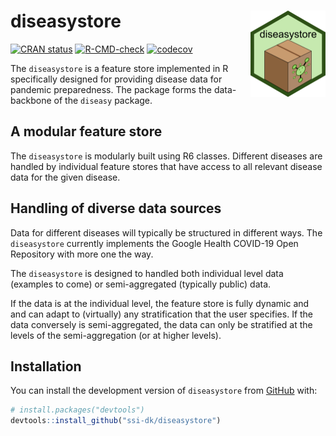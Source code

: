 # diseasystore <img src="man/figures/logo.png" align="right" height="138" />
[![CRAN status](https://www.r-pkg.org/badges/version/diseasystore)](https://CRAN.R-project.org/package=diseasystore)
[![R-CMD-check](https://github.com/ssi-dk/diseasystore/actions/workflows/R-CMD-check.yaml/badge.svg)](https://github.com/ssi-dk/diseasystore/actions/workflows/R-CMD-check.yaml)
[![codecov](https://codecov.io/gh/ssi-dk/diseasystore/branch/main/graph/badge.svg?token=ZAUHJPQ28D)](https://codecov.io/gh/ssi-dk/diseasystore)

The `diseasystore` is a feature store implemented in R specifically designed for providing disease data for pandemic preparedness.
The package forms the data-backbone of the `diseasy` package.
## A modular feature store
The `diseasystore` is modularly built using R6 classes.
Different diseases are handled by individual feature stores that have access to all relevant disease data for the given disease.

## Handling of diverse data sources
Data for different diseases will typically be structured in different ways. The `diseasystore` currently implements the Google Health COVID-19 Open Repository with more one the way.

The `diseasystore` is designed to handled both individual level data (examples to come) or semi-aggregated (typically public) data.

If the data is at the individual level, the feature store is fully dynamic and  and can adapt to (virtually) any stratification that the user specifies.
If the data conversely is semi-aggregated, the data can only be stratified at the levels of the semi-aggregation (or at higher levels).

## Installation

You can install the development version of `diseasystore` from [GitHub](https://github.com/) with:

``` r
# install.packages("devtools")
devtools::install_github("ssi-dk/diseasystore")
```
